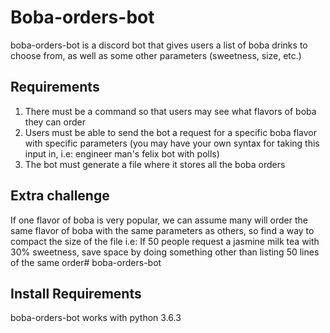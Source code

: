 # Boba-orders-bot
boba-orders-bot is a discord bot that gives users a list of boba drinks to choose from, as well as some other parameters (sweetness, size, etc.)
## Requirements
1. There must be a command so that users may see what flavors of boba they  can order
1. Users must be able to send the bot a request for a specific boba flavor with specific parameters (you may have your own syntax for taking this input in, i.e: engineer man's felix bot with polls)
1. The bot must generate a file where it stores all the boba orders
## Extra challenge
If one flavor of boba is very popular, we can assume many will order the same flavor of boba with the same parameters as others, so find a way to compact the size of the file
i.e: If 50 people request a jasmine milk tea with 30% sweetness, save space by doing something other than listing 50 lines of the same order# boba-orders-bot
## Install Requirements
boba-orders-bot works with python 3.6.3
